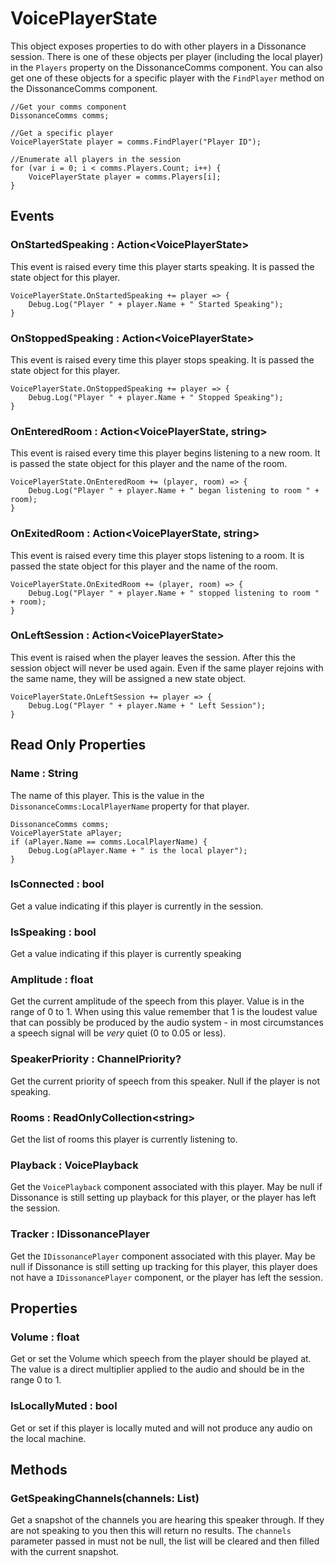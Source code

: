 # VoicePlayerState

This object exposes properties to do with other players in a Dissonance session. There is one of these objects per player (including the local player) in the `Players` property on the DissonanceComms component. You can also get one of these objects for a specific player with the `FindPlayer` method on the DissonanceComms component.


    //Get your comms component
    DissonanceComms comms;
    
    //Get a specific player
    VoicePlayerState player = comms.FindPlayer("Player ID");
    
    //Enumerate all players in the session
    for (var i = 0; i < comms.Players.Count; i++) {
        VoicePlayerState player = comms.Players[i];
    }


## Events

### OnStartedSpeaking : Action&lt;VoicePlayerState&gt;

This event is raised every time this player starts speaking. It is passed the state object for this player.

    VoicePlayerState.OnStartedSpeaking += player => {
        Debug.Log("Player " + player.Name + " Started Speaking");
    }

### OnStoppedSpeaking : Action&lt;VoicePlayerState&gt;

This event is raised every time this player stops speaking. It is passed the state object for this player.

    VoicePlayerState.OnStoppedSpeaking += player => {
        Debug.Log("Player " + player.Name + " Stopped Speaking");
    }

### OnEnteredRoom : Action&lt;VoicePlayerState, string&gt;

This event is raised every time this player begins listening to a new room. It is passed the state object for this player and the name of the room.

    VoicePlayerState.OnEnteredRoom += (player, room) => {
        Debug.Log("Player " + player.Name + " began listening to room " + room);
    }

### OnExitedRoom : Action&lt;VoicePlayerState, string&gt;

This event is raised every time this player stops listening to a room. It is passed the state object for this player and the name of the room.

    VoicePlayerState.OnExitedRoom += (player, room) => {
        Debug.Log("Player " + player.Name + " stopped listening to room " + room);
    }

### OnLeftSession : Action&lt;VoicePlayerState&gt;

This event is raised when the player leaves the session. After this the session object will never be used again. Even if the same player rejoins with the same name, they will be assigned a new state object.

    VoicePlayerState.OnLeftSession += player => {
        Debug.Log("Player " + player.Name + " Left Session");
    }

## Read Only Properties

### Name : String

The name of this player. This is the value in the `DissonanceComms:LocalPlayerName` property for that player.

    DissonanceComms comms;
    VoicePlayerState aPlayer;
    if (aPlayer.Name == comms.LocalPlayerName) {
        Debug.Log(aPlayer.Name + " is the local player");
    }

### IsConnected : bool

Get a value indicating if this player is currently in the session.

### IsSpeaking : bool

Get a value indicating if this player is currently speaking

### Amplitude : float

Get the current amplitude of the speech from this player. Value is in the range of 0 to 1. When using this value remember that 1 is the loudest value that can possibly be produced by the audio system - in most circumstances a speech signal will be *very* quiet (0 to 0.05 or less).

### SpeakerPriority : ChannelPriority?

Get the current priority of speech from this speaker. Null if the player is not speaking.

### Rooms : ReadOnlyCollection&lt;string&gt;

Get the list of rooms this player is currently listening to.

### Playback : VoicePlayback

Get the `VoicePlayback` component associated with this player. May be null if Dissonance is still setting up playback for this player, or the player has left the session.

### Tracker : IDissonancePlayer

Get the `IDissonancePlayer` component associated with this player. May be null if Dissonance is still setting up tracking for this player, this player does not have a `IDissonancePlayer` component, or the player has left the session.

## Properties

### Volume : float

Get or set the Volume which speech from the player should be played at. The value is a direct multiplier applied to the audio and should be in the range 0 to 1.

### IsLocallyMuted : bool

Get or set if this player is locally muted and will not produce any audio on the local machine.

## Methods

###  GetSpeakingChannels(channels: List<RemoteChannel>)

Get a snapshot of the channels you are hearing this speaker through. If they are not speaking to you then this will return no results. The `channels` parameter passed in must not be null, the list will be cleared and then filled with the current snapshot.